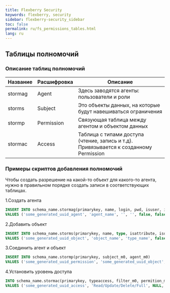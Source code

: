 ```yaml
---
title: Flexberry Security
keywords: flexberry, security
sidebar: flexberry-security_sidebar
toc: false
permalink: ru/fs_permissions_tables.html
lang: ru
---
```


## Таблицы полномочий

### Описание таблиц полномочий

| Название  | Расшифровка | Описание |
| --------- | ----------- | ----------- |
| stormag   | Agent       | Здесь заводятся агенты: пользователи и роли  |
| storms    | Subject     | Это объекты данных, на которые будут навешиваться ограничения |
| stormp    | Permission  | Связующая таблица между агентом и объектом данных |
| stormac   | Access      | Таблица с типами доступа (чтение, запись и т.д). Привязывается к созданному Permission |

### Примеры скриптов добавления полномочий

Чтобы создать разрешение на какой-то объект для какого-то агента, нужно в правильном порядке создать записи в соответствующих таблицах.

1.Создать агента

``` sql
INSERT INTO schema_name.stormag(primarykey, name, login, pwd, isuser, isgroup, isrole, connstring, enabled, email, comment)
VALUES ('some_generated_uuid_agent', 'agent_name', '', '', false, false, true, '', true, '', '');
```

2.Добавить объект

``` sql
INSERT INTO schema_name.storms(primarykey, name, type, isattribute, isoperation, isview, isclass, sharedoper)
VALUES ('some_generated_uuid_object', 'object_name', 'type_name', false, false, false, true, false);
```

3.Соединить агент и объект

``` sql
INSERT INTO schema_name.stormp(primarykey, subject_m0, agent_m0)
VALUES ('some_generated_uuid_permission', 'some_generated_uuid_object', 'some_generated_uuid_agent');
```

4.Установить уровень доступа

``` sql
INTO schema_name.stormac(primarykey, typeaccess, filter_m0, permition_m0)
VALUES ('some_generated_uuid_access', 'Read/Update/Delete/Full', NULL, 'some_generated_uuid_permission');
```
